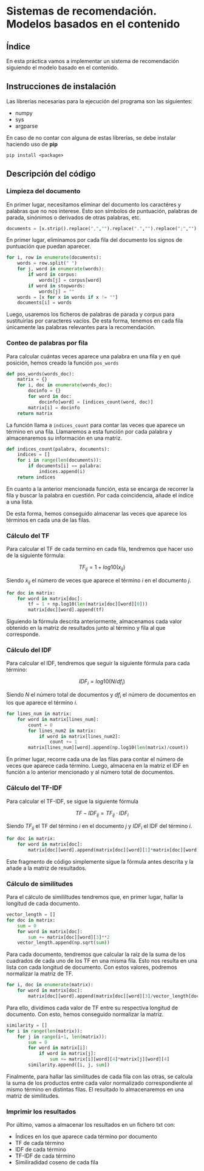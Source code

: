 # Sistemas de recomendación. Modelos basados en el contenido

## Índice

En esta práctica vamos a implementar un sistema de recomendación siguiendo el modelo basado en el contenido.

## Instrucciones de instalación

Las librerías necesarias para la ejecución del programa son las siguientes:

- numpy
- sys
- argparse

En caso de no contar con alguna de estas librerías, se debe instalar haciendo uso de **pip**

```
pip install <package>
```

## Descripción del código

### Limpieza del documento

En primer lugar, necesitamos eliminar del documento los caractéres y palabras que no nos interese. Esto son símbolos de puntuación, palabras de parada, sinónimos o derivados de otras palabras, etc.

```python
documents = [x.strip().replace(",","").replace(".","").replace(";","").replace("?","").replace("!","").replace("¡","").replace("¿","").replace("\"","").replace("\'","").replace(":","").lower() for x in documents]
```

En primer lugar, eliminamos por cada fila del documento los signos de puntuación que puedan aparecer.

```python
for i, row in enumerate(documents):
    words = row.split(" ")
    for j, word in enumerate(words):
        if word in corpus:
            words[j] = corpus[word]
        if word in stopwords:
            words[j] = ""
    words = [x for x in words if x != ""]
    documents[i] = words
```

Luego, usaremos los ficheros de palabras de parada y corpus para sustituirlas por caracteres vacíos. De esta forma, tenemos en cada fila únicamente las palabras relevantes para la recomendación.

### Conteo de palabras por fila

Para calcular cuántas veces aparece una palabra en una fila y en qué posición, hemos creado la función `pos_words`

```python
def pos_words(words_doc):
    matrix = {}
    for i, doc in enumerate(words_doc):
        docinfo = {}
        for word in doc:
            docinfo[word] = [indices_count(word, doc)]
        matrix[i] = docinfo
    return matrix
```

La función llama a `indices_count` para contar las veces que aparece un término en una fila. Llamaremos a esta función por cada palabra y almacenaremos su información en una matriz.

```python
def indices_count(palabra, documents):
    indices = []
    for i in range(len(documents)):
        if documents[i] == palabra:
            indices.append(i)
    return indices
```

En cuanto a la anterior mencionada función, esta se encarga de recorrer la fila y buscar la palabra en cuestión. Por cada coincidencia, añade el índice a una lista.

De esta forma, hemos conseguido almacenar las veces que aparece los términos en cada una de las filas.

### Cálculo del TF

Para calcular el TF de cada termino en cada fila, tendremos que hacer uso de la siguiente fórmula:

$$ TF_{ij} = 1 + log10(x_{ij})$$

Siendo $x_{ij}$ el número de veces que aparece el término $i$ en el documento $j$.

```python
for doc in matrix:
    for word in matrix[doc]:
        tf = 1 + np.log10(len(matrix[doc][word][0]))
        matrix[doc][word].append(tf)
```

Siguiendo la fórmula descrita anteriormente, almacenamos cada valor obtenido en la matriz de resultados junto al término y fila al que corresponde. 

### Cálculo del IDF

Para calcular el IDF, tendremos que seguir la siguiente fórmula para cada término:

$$IDF_i = log10(N/df_i)$$

Siendo $N$ el número total de documentos  y $df_i$ el número de documentos en los que aparece el término $i$.

```python
for lines_num in matrix:
    for word in matrix[lines_num]:
        count = 0
        for lines_num2 in matrix:
            if word in matrix[lines_num2]:
                count += 1
        matrix[lines_num][word].append(np.log10(len(matrix)/count))
```

En primer lugar, recorre cada una de las filas para contar el número de veces que aparece cada término. Luego, almacena en la matriz el IDF en función a lo anterior mencionado y al número total de documentos.

### Cálculo del TF-IDF

Para calcular el TF-IDF, se sigue la siguiente fórmula

$$TF-IDF_{ij} = TF_{ij} \cdot IDF_i$$

Siendo $TF_{ij}$ el TF del término $i$ en el documento $j$ y $IDF_i$ el IDF del término $i$.

```python
for doc in matrix:
    for word in matrix[doc]:
        matrix[doc][word].append(matrix[doc][word][1]*matrix[doc][word][2])

```

Este fragmento de código simplemente sigue la fórmula antes descrita y la añade a la matriz de resultados.

### Cálculo de similitudes

Para el cálculo de simililtudes tendremos que, en primer lugar, hallar la longitud de cada documento.

```python
vector_length = []
for doc in matrix:
    sum = 0
    for word in matrix[doc]:
        sum += matrix[doc][word][3]**2
    vector_length.append(np.sqrt(sum))
```
Para cada documento, tendremos que calcular la raíz de la suma de los cuadrados de cada uno de los TF en una misma fila. Esto nos resulta en una lista con cada longitud de documento. Con estos valores, podremos normalizar la matriz de TF.

```python
for i, doc in enumerate(matrix):
    for word in matrix[doc]:
        matrix[doc][word].append(matrix[doc][word][3]/vector_length[doc])
```

Para ello, dividimos cada valor de TF entre su respectiva longitud de documento. Con esto, hemos conseguido normalizar la matriz.

```python
similarity = []
for i in range(len(matrix)):
    for j in range(i+1, len(matrix)):
        sum = 0
        for word in matrix[i]:
            if word in matrix[j]:
                sum += matrix[i][word][4]*matrix[j][word][4]
        similarity.append([i, j, sum])
```

Finalmente, para hallar las similitudes de cada fila con las otras, se calcula la suma de los productos entre cada valor normalizado correspondiente al mismo término en distintas filas. El resultado lo almacenaremos en una matriz de similitudes.

### Imprimir los resultados

Por último, vamos a almacenar los resultados en un fichero txt con:

- Índices en los que aparece cada término por documento
- TF de cada término
- IDF de cada término
- TF-IDF de cada término
- Similiradidad coseno de cada fila
